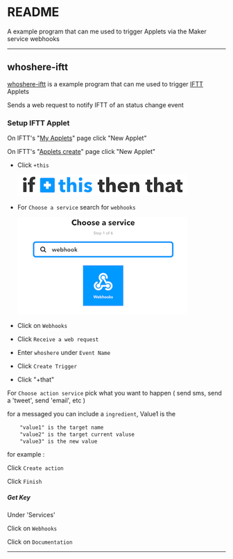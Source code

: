 # README #

A example program that can me used to trigger Applets via the Maker service webhooks

-------

## whoshere-iftt ##

[whoshere-iftt](/whoshere-iftt/whoshere-iftt.py) is a example program that can me used to trigger [IFTT](https://ifttt.com/) Applets


Sends a web request to notify IFTT of an status change event 


### Setup IFTT Applet ###

On IFTT's "[My Applets](https://ifttt.com/my_applets)" page click "New Applet"

On IFTT's "[Applets create](https://ifttt.com/create)" page click "New Applet"

- Click `+this`

  ![+this](/whoshere-iftt/.screen_shots/Screen_Shot_this.png)

- For `Choose a service` search for `webhooks`

  ![+this](/whoshere-iftt/.screen_shots/Screen_Shot_service.png)

- Click on `Webhooks`

- Click `Receive a web request`

- Enter `whoshere` under `Event Name`

- Click `Create Trigger`

- Click "+that"

For `Choose action service` pick what you want to happen ( send sms, send a 'tweet', send 'email', etc )

for a messaged you can include a `ingredient`, Value1 is the

        "value1" is the target name
        "value2" is the target current valuse 
        "value3" is the new value

for example :

Click `Create action`

Click `Finish`


##### Get Key ####

Under 'Services'

Click on `Webhooks`

Click on `Documentation`


-------

